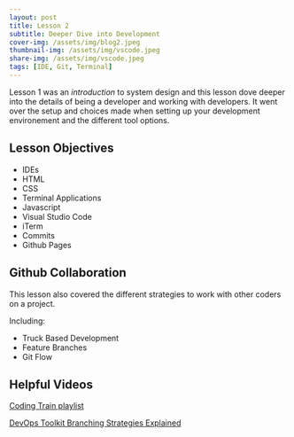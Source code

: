 ```yaml
---
layout: post
title: Lesson 2
subtitle: Deeper Dive into Development
cover-img: /assets/img/blog2.jpeg
thumbnail-img: /assets/img/vscode.jpeg
share-img: /assets/img/vscode.jpeg
tags: [IDE, Git, Terminal]
---
```



Lesson 1 was an *introduction* to system design and this lesson dove deeper into the details of being a developer and working with developers. It went over the setup and choices made when setting up your development environement and the different tool options.

## Lesson Objectives
- IDEs
- HTML
- CSS
- Terminal Applications
- Javascript
- Visual Studio Code
- iTerm
- Commits
- Github Pages 

## Github Collaboration
This lesson also covered the different strategies to work with other coders on a project. 

Including:
- Truck Based Development
- Feature Branches
- Git Flow

## Helpful Videos
[Coding Train playlist]([https://youtu.be/wpISo9TNjfU](https://www.youtube.com/playlist?list=PLRqwX-V7Uu6Zu_uqEA6NqhLzKLACwU74X))

[DevOps Toolkit Branching Strategies Explained]([https://youtu.be/w3jLJU7DT5E](https://www.youtube.com/watch?v=U_IFGpJDbeU&ab_channel=DevOpsToolkit))
